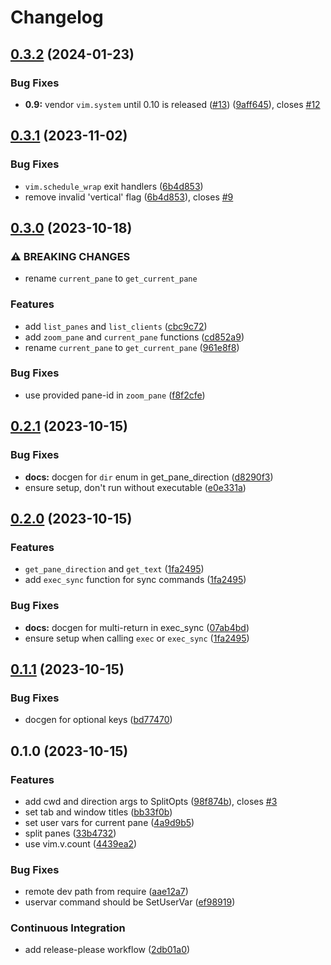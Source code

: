 # Changelog

## [0.3.2](https://github.com/willothy/wezterm.nvim/compare/v0.3.1...v0.3.2) (2024-01-23)


### Bug Fixes

* **0.9:** vendor `vim.system` until 0.10 is released ([#13](https://github.com/willothy/wezterm.nvim/issues/13)) ([9aff645](https://github.com/willothy/wezterm.nvim/commit/9aff6454a08e1f32151235c8d15b86edf8cd8a6d)), closes [#12](https://github.com/willothy/wezterm.nvim/issues/12)

## [0.3.1](https://github.com/willothy/wezterm.nvim/compare/v0.3.0...v0.3.1) (2023-11-02)


### Bug Fixes

* `vim.schedule_wrap` exit handlers ([6b4d853](https://github.com/willothy/wezterm.nvim/commit/6b4d853fb1c11ad7718924316b2840b786db46fa))
* remove invalid 'vertical' flag ([6b4d853](https://github.com/willothy/wezterm.nvim/commit/6b4d853fb1c11ad7718924316b2840b786db46fa)), closes [#9](https://github.com/willothy/wezterm.nvim/issues/9)

## [0.3.0](https://github.com/willothy/wezterm.nvim/compare/v0.2.1...v0.3.0) (2023-10-18)


### ⚠ BREAKING CHANGES

* rename `current_pane` to `get_current_pane`

### Features

* add `list_panes` and `list_clients` ([cbc9c72](https://github.com/willothy/wezterm.nvim/commit/cbc9c7257fdbf6a057b6b09da2c0bd5f168a5e80))
* add `zoom_pane` and `current_pane` functions ([cd852a9](https://github.com/willothy/wezterm.nvim/commit/cd852a96b29866b7a70b84c9d3e9b86ba80fff65))
* rename `current_pane` to `get_current_pane` ([961e8f8](https://github.com/willothy/wezterm.nvim/commit/961e8f8e4f24eaae89458805836331072df3b31d))


### Bug Fixes

* use provided pane-id in `zoom_pane` ([f8f2cfe](https://github.com/willothy/wezterm.nvim/commit/f8f2cfe8981c01306dce2f062972a0ef8b69e9d9))

## [0.2.1](https://github.com/willothy/wezterm.nvim/compare/v0.2.0...v0.2.1) (2023-10-15)


### Bug Fixes

* **docs:** docgen for `dir` enum in get_pane_direction ([d8290f3](https://github.com/willothy/wezterm.nvim/commit/d8290f37d47956641eb975c7c0f32c92d0cf9c98))
* ensure setup, don't run without executable ([e0e331a](https://github.com/willothy/wezterm.nvim/commit/e0e331afccff50c0707352c73b2bb59523cab79f))

## [0.2.0](https://github.com/willothy/wezterm.nvim/compare/v0.1.1...v0.2.0) (2023-10-15)


### Features

* `get_pane_direction` and `get_text` ([1fa2495](https://github.com/willothy/wezterm.nvim/commit/1fa2495fdb795c166be3480f3edde100cd469ad7))
* add `exec_sync` function for sync commands ([1fa2495](https://github.com/willothy/wezterm.nvim/commit/1fa2495fdb795c166be3480f3edde100cd469ad7))


### Bug Fixes

* **docs:** docgen for multi-return in exec_sync ([07ab4bd](https://github.com/willothy/wezterm.nvim/commit/07ab4bdf3592ffdaac2ac5b08e48a2a6867fd5bc))
* ensure setup when calling `exec` or `exec_sync` ([1fa2495](https://github.com/willothy/wezterm.nvim/commit/1fa2495fdb795c166be3480f3edde100cd469ad7))

## [0.1.1](https://github.com/willothy/wezterm.nvim/compare/v0.1.0...v0.1.1) (2023-10-15)


### Bug Fixes

* docgen for optional keys ([bd77470](https://github.com/willothy/wezterm.nvim/commit/bd774700bf897cf487c84de464b93bf32799502c))

## 0.1.0 (2023-10-15)


### Features

* add cwd and direction args to SplitOpts ([98f874b](https://github.com/willothy/wezterm.nvim/commit/98f874b03fd72e48d6ec3d1fdef1d4bb73e500a5)), closes [#3](https://github.com/willothy/wezterm.nvim/issues/3)
* set tab and window titles ([bb33f0b](https://github.com/willothy/wezterm.nvim/commit/bb33f0b5c0f37c17709245f8ea0cf0bdd38d5018))
* set user vars for current pane ([4a9d9b5](https://github.com/willothy/wezterm.nvim/commit/4a9d9b5c47b774de4177f30708bf9a4cda6b75bc))
* split panes ([33b4732](https://github.com/willothy/wezterm.nvim/commit/33b4732414a1776da5c5c0bf83836a3ec6292610))
* use vim.v.count ([4439ea2](https://github.com/willothy/wezterm.nvim/commit/4439ea2b4b1fe7dc2158281cdafb8dd53bb81f23))


### Bug Fixes

* remote dev path from require ([aae12a7](https://github.com/willothy/wezterm.nvim/commit/aae12a7f17348c8fb025b182fb39f759d205c18d))
* uservar command should be SetUserVar ([ef98919](https://github.com/willothy/wezterm.nvim/commit/ef98919ada84c13f64b00d9c0f48b47eb38312a3))


### Continuous Integration

* add release-please workflow ([2db01a0](https://github.com/willothy/wezterm.nvim/commit/2db01a05c69032adccc952477a91387d38de4714))
